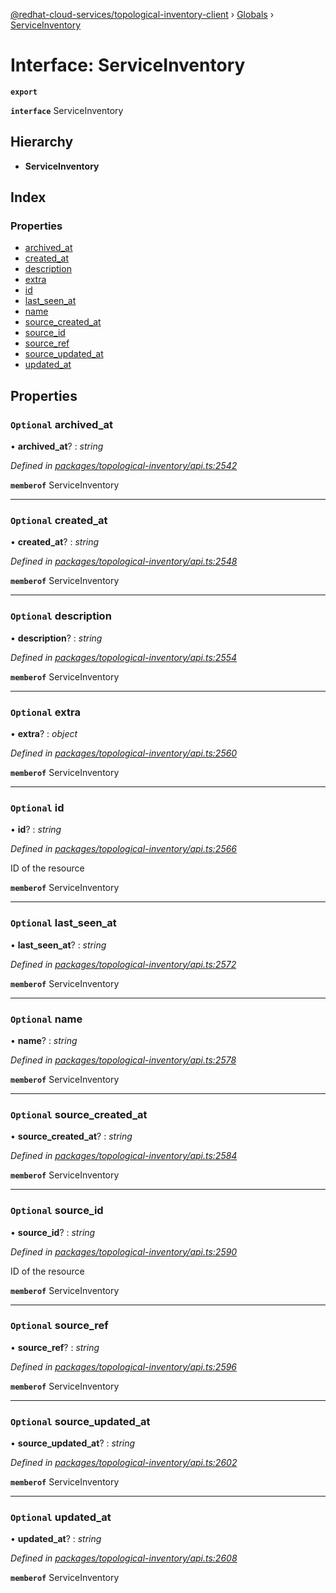 [@redhat-cloud-services/topological-inventory-client](../README.md) › [Globals](../globals.md) › [ServiceInventory](serviceinventory.md)

# Interface: ServiceInventory

**`export`** 

**`interface`** ServiceInventory

## Hierarchy

* **ServiceInventory**

## Index

### Properties

* [archived_at](serviceinventory.md#optional-archived_at)
* [created_at](serviceinventory.md#optional-created_at)
* [description](serviceinventory.md#optional-description)
* [extra](serviceinventory.md#optional-extra)
* [id](serviceinventory.md#optional-id)
* [last_seen_at](serviceinventory.md#optional-last_seen_at)
* [name](serviceinventory.md#optional-name)
* [source_created_at](serviceinventory.md#optional-source_created_at)
* [source_id](serviceinventory.md#optional-source_id)
* [source_ref](serviceinventory.md#optional-source_ref)
* [source_updated_at](serviceinventory.md#optional-source_updated_at)
* [updated_at](serviceinventory.md#optional-updated_at)

## Properties

### `Optional` archived_at

• **archived_at**? : *string*

*Defined in [packages/topological-inventory/api.ts:2542](https://github.com/RedHatInsights/javascript-clients/blob/master/packages/topological-inventory/api.ts#L2542)*

**`memberof`** ServiceInventory

___

### `Optional` created_at

• **created_at**? : *string*

*Defined in [packages/topological-inventory/api.ts:2548](https://github.com/RedHatInsights/javascript-clients/blob/master/packages/topological-inventory/api.ts#L2548)*

**`memberof`** ServiceInventory

___

### `Optional` description

• **description**? : *string*

*Defined in [packages/topological-inventory/api.ts:2554](https://github.com/RedHatInsights/javascript-clients/blob/master/packages/topological-inventory/api.ts#L2554)*

**`memberof`** ServiceInventory

___

### `Optional` extra

• **extra**? : *object*

*Defined in [packages/topological-inventory/api.ts:2560](https://github.com/RedHatInsights/javascript-clients/blob/master/packages/topological-inventory/api.ts#L2560)*

**`memberof`** ServiceInventory

___

### `Optional` id

• **id**? : *string*

*Defined in [packages/topological-inventory/api.ts:2566](https://github.com/RedHatInsights/javascript-clients/blob/master/packages/topological-inventory/api.ts#L2566)*

ID of the resource

**`memberof`** ServiceInventory

___

### `Optional` last_seen_at

• **last_seen_at**? : *string*

*Defined in [packages/topological-inventory/api.ts:2572](https://github.com/RedHatInsights/javascript-clients/blob/master/packages/topological-inventory/api.ts#L2572)*

**`memberof`** ServiceInventory

___

### `Optional` name

• **name**? : *string*

*Defined in [packages/topological-inventory/api.ts:2578](https://github.com/RedHatInsights/javascript-clients/blob/master/packages/topological-inventory/api.ts#L2578)*

**`memberof`** ServiceInventory

___

### `Optional` source_created_at

• **source_created_at**? : *string*

*Defined in [packages/topological-inventory/api.ts:2584](https://github.com/RedHatInsights/javascript-clients/blob/master/packages/topological-inventory/api.ts#L2584)*

**`memberof`** ServiceInventory

___

### `Optional` source_id

• **source_id**? : *string*

*Defined in [packages/topological-inventory/api.ts:2590](https://github.com/RedHatInsights/javascript-clients/blob/master/packages/topological-inventory/api.ts#L2590)*

ID of the resource

**`memberof`** ServiceInventory

___

### `Optional` source_ref

• **source_ref**? : *string*

*Defined in [packages/topological-inventory/api.ts:2596](https://github.com/RedHatInsights/javascript-clients/blob/master/packages/topological-inventory/api.ts#L2596)*

**`memberof`** ServiceInventory

___

### `Optional` source_updated_at

• **source_updated_at**? : *string*

*Defined in [packages/topological-inventory/api.ts:2602](https://github.com/RedHatInsights/javascript-clients/blob/master/packages/topological-inventory/api.ts#L2602)*

**`memberof`** ServiceInventory

___

### `Optional` updated_at

• **updated_at**? : *string*

*Defined in [packages/topological-inventory/api.ts:2608](https://github.com/RedHatInsights/javascript-clients/blob/master/packages/topological-inventory/api.ts#L2608)*

**`memberof`** ServiceInventory

